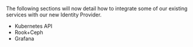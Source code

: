 The following sections will now detail how to integrate some of our existing services with our new Identity Provider.

* Kubernetes API
* Rook+Ceph
* Grafana
